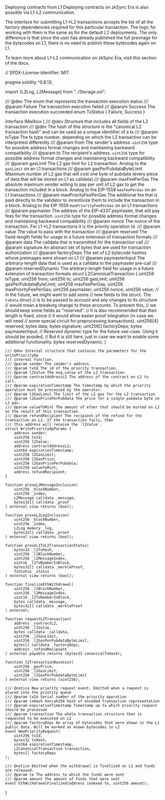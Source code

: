 Deploying contracts from L1
Deploying contracts on zkSync Era is also possible via L1-L2 communication.

The interface for submitting L1->L2 transactions accepts the list of all the factory dependencies required for this particular transaction. The logic for working with them is the same as for the default L2 deployments. The only difference is that since the user has already published the full preimage for the bytecodes on L1, there is no need to publish these bytecodes again on L1.

To learn more about L1-L2 communication on zkSync Era, visit this section of the docs.

// SPDX-License-Identifier: MIT

pragma solidity ^0.8.13;

import {L2Log, L2Message} from "../Storage.sol";

/// @dev The enum that represents the transaction execution status
/// @param Failure The transaction execution failed
/// @param Success The transaction execution succeeded
enum TxStatus {
    Failure,
    Success
}

interface IMailbox {
    /// @dev Structure that includes all fields of the L2 transaction
    /// @dev The hash of this structure is the "canonical L2 transaction hash" and can be used as a unique identifier of a tx
    /// @param txType The tx type number, depending on which the L2 transaction can be interpreted differently
    /// @param from The sender's address. `uint256` type for possible address format changes and maintaining backward compatibility
    /// @param to The recipient's address. `uint256` type for possible address format changes and maintaining backward compatibility
    /// @param gasLimit The L2 gas limit for L2 transaction. Analog to the `gasLimit` on an L1 transactions
    /// @param gasPerPubdataByteLimit Maximum number of L2 gas that will cost one byte of pubdata (every piece of data that will be stored on L1 as calldata)
    /// @param maxFeePerGas The absolute maximum sender willing to pay per unit of L2 gas to get the transaction included in a block. Analog to the EIP-1559 `maxFeePerGas` on an L1 transactions
    /// @param maxPriorityFeePerGas The additional fee that is paid directly to the validator to incentivize them to include the transaction in a block. Analog to the EIP-1559 `maxPriorityFeePerGas` on an L1 transactions
    /// @param paymaster The address of the EIP-4337 paymaster, that will pay fees for the transaction. `uint256` type for possible address format changes and maintaining backward compatibility
    /// @param nonce The nonce of the transaction. For L1->L2 transactions it is the priority operation Id.
    /// @param value The value to pass with the transaction
    /// @param reserved The fixed-length fields for usage in a future extension of transaction formats
    /// @param data The calldata that is transmitted for the transaction call
    /// @param signature An abstract set of bytes that are used for transaction authorization
    /// @param factoryDeps The set of L2 bytecode hashes whose preimages were shown on L1
    /// @param paymasterInput The arbitrary-length data that is used as a calldata to the paymaster pre-call
    /// @param reservedDynamic The arbitrary-length field for usage in a future extension of transaction formats
    struct L2CanonicalTransaction {
        uint256 txType;
        uint256 from;
        uint256 to;
        uint256 gasLimit;
        uint256 gasPerPubdataByteLimit;
        uint256 maxFeePerGas;
        uint256 maxPriorityFeePerGas;
        uint256 paymaster;
        uint256 nonce;
        uint256 value;
        // In the future, we might want to add some
        // new fields to the struct. The `txData` struct
        // is to be passed to account and any changes to its structure
        // would mean a breaking change to these accounts. To prevent this,
        // we should keep some fields as "reserved".
        // It is also recommended that their length is fixed, since
        // it would allow easier proof integration (in case we will need
        // some special circuit for preprocessing transactions).
        uint256[4] reserved;
        bytes data;
        bytes signature;
        uint256[] factoryDeps;
        bytes paymasterInput;
        // Reserved dynamic type for the future use-case. Using it should be avoided,
        // But it is still here, just in case we want to enable some additional functionality.
        bytes reservedDynamic;
    }

    /// @dev Internal structure that contains the parameters for the writePriorityOp
    /// internal function.
    /// @param sender The sender's address.
    /// @param txId The id of the priority transaction.
    /// @param l2Value The msg.value of the L2 transaction.
    /// @param contractAddressL2 The address of the contract on L2 to call.
    /// @param expirationTimestamp The timestamp by which the priority operation must be processed by the operator.
    /// @param l2GasLimit The limit of the L2 gas for the L2 transaction
    /// @param l2GasPricePerPubdata The price for a single pubdata byte in L2 gas.
    /// @param valueToMint The amount of ether that should be minted on L2 as the result of this transaction.
    /// @param refundRecipient The recipient of the refund for the transaction on L2. If the transaction fails, then
    /// this address will receive the `l2Value`.
    struct WritePriorityOpParams {
        address sender;
        uint256 txId;
        uint256 l2Value;
        address contractAddressL2;
        uint64 expirationTimestamp;
        uint256 l2GasLimit;
        uint256 l2GasPrice;
        uint256 l2GasPricePerPubdata;
        uint256 valueToMint;
        address refundRecipient;
    }

    function proveL2MessageInclusion(
        uint256 _blockNumber,
        uint256 _index,
        L2Message calldata _message,
        bytes32[] calldata _proof
    ) external view returns (bool);

    function proveL2LogInclusion(
        uint256 _blockNumber,
        uint256 _index,
        L2Log memory _log,
        bytes32[] calldata _proof
    ) external view returns (bool);

    function proveL1ToL2TransactionStatus(
        bytes32 _l2TxHash,
        uint256 _l2BlockNumber,
        uint256 _l2MessageIndex,
        uint16 _l2TxNumberInBlock,
        bytes32[] calldata _merkleProof,
        TxStatus _status
    ) external view returns (bool);

    function finalizeEthWithdrawal(
        uint256 _l2BlockNumber,
        uint256 _l2MessageIndex,
        uint16 _l2TxNumberInBlock,
        bytes calldata _message,
        bytes32[] calldata _merkleProof
    ) external;

    function requestL2Transaction(
        address _contractL2,
        uint256 _l2Value,
        bytes calldata _calldata,
        uint256 _l2GasLimit,
        uint256 _l2GasPerPubdataByteLimit,
        bytes[] calldata _factoryDeps,
        address _refundRecipient
    ) external payable returns (bytes32 canonicalTxHash);

    function l2TransactionBaseCost(
        uint256 _gasPrice,
        uint256 _l2GasLimit,
        uint256 _l2GasPerPubdataByteLimit
    ) external view returns (uint256);

    /// @notice New priority request event. Emitted when a request is placed into the priority queue
    /// @param txId Serial number of the priority operation
    /// @param txHash keccak256 hash of encoded transaction representation
    /// @param expirationTimestamp Timestamp up to which priority request should be processed
    /// @param transaction The whole transaction structure that is requested to be executed on L2
    /// @param factoryDeps An array of bytecodes that were shown in the L1 public data. Will be marked as known bytecodes in L2
    event NewPriorityRequest(
        uint256 txId,
        bytes32 txHash,
        uint64 expirationTimestamp,
        L2CanonicalTransaction transaction,
        bytes[] factoryDeps
    );

    /// @notice Emitted when the withdrawal is finalized on L1 and funds are released.
    /// @param to The address to which the funds were sent
    /// @param amount The amount of funds that were sent
    event EthWithdrawalFinalized(address indexed to, uint256 amount);
}
